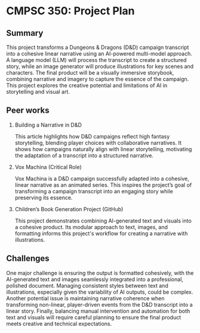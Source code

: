 # CMPSC 350: Project Plan

## Summary

This project transforms a Dungeons & Dragons (D&D) campaign transcript into a cohesive linear narrative using an AI-powered multi-model approach. A language model (LLM) will process the transcript to create a structured story, while an image generator will produce illustrations for key scenes and characters. The final product will be a visually immersive storybook, combining narrative and imagery to capture the essence of the campaign. This project explores the creative potential and limitations of AI in storytelling and visual art.

## Peer works

1. Building a Narrative in D&D

    This article highlights how D&D campaigns reflect high fantasy storytelling, blending player choices with collaborative narratives. It shows how campaigns naturally align with linear storytelling, motivating the adaptation of a transcript into a structured narrative.

2. Vox Machina (Critical Role)

    Vox Machina is a D&D campaign successfully adapted into a cohesive, linear narrative as an animated series. This inspires the project’s goal of transforming a campaign transcript into an engaging story while preserving its essence.

3. Children’s Book Generation Project (GitHub)

    This project demonstrates combining AI-generated text and visuals into a cohesive product. Its modular approach to text, images, and formatting informs this project's workflow for creating a narrative with illustrations.

## Challenges

One major challenge is ensuring the output is formatted cohesively, with the AI-generated text and images seamlessly integrated into a professional, polished document. Managing consistent styles between text and illustrations, especially given the variability of AI outputs, could be complex. Another potential issue is maintaining narrative coherence when transforming non-linear, player-driven events from the D&D transcript into a linear story. Finally, balancing manual intervention and automation for both text and visuals will require careful planning to ensure the final product meets creative and technical expectations.
